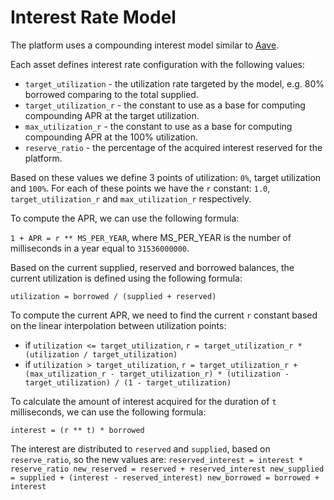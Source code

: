 # Interest Rate Model

The platform uses a compounding interest model similar to [Aave](https://docs.aave.com/risk/liquidity-risk/borrow-interest-rate).

Each asset defines interest rate configuration with the following values:

* `target_utilization` - the utilization rate targeted by the model, e.g. 80% borrowed comparing to the total supplied.
* `target_utilization_r` - the constant to use as a base for computing compounding APR at the target utilization.
* `max_utilization_r` - the constant to use as a base for computing compounding APR at the 100% utilization.
* `reserve_ratio` - the percentage of the acquired interest reserved for the platform.

Based on these values we define 3 points of utilization: `0%`, target utilization and `100%`. For each of these points we have the `r` constant: `1.0`, `target_utilization_r` and `max_utilization_r` respectively.

To compute the APR, we can use the following formula:

`1 + APR = r ** MS_PER_YEAR`, where MS\_PER\_YEAR is the number of milliseconds in a year equal to `31536000000`.

Based on the current supplied, reserved and borrowed balances, the current utilization is defined using the following formula:

`utilization = borrowed / (supplied + reserved)`

To compute the current APR, we need to find the current `r` constant based on the linear interpolation between utilization points:

* if `utilization <= target_utilization`, `r = target_utilization_r * (utilization / target_utilization)`
* if `utilization > target_utilization`, `r = target_utilization_r + (max_utilization_r - target_utilization_r) * (utilization - target_utilization) / (1 - target_utilization)`

To calculate the amount of interest acquired for the duration of `t` milliseconds, we can use the following formula:

`interest = (r ** t) * borrowed`

The interest are distributed to `reserved` and `supplied`, based on `reserve_ratio`, so the new values are: `reserved_interest = interest * reserve_ratio new_reserved = reserved + reserved_interest new_supplied = supplied + (interest - reserved_interest) new_borrowed = borrowed + interest`
